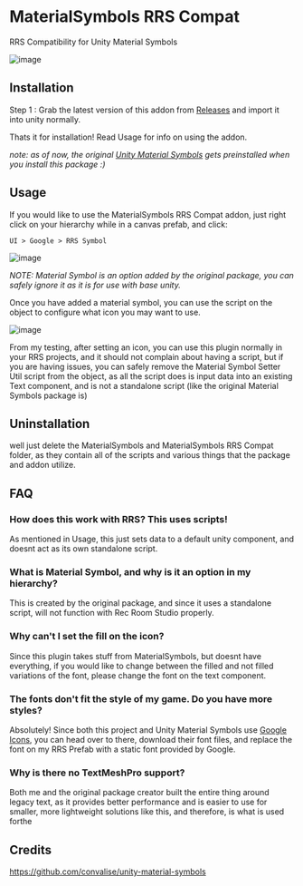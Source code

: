 # MaterialSymbols RRS Compat
RRS Compatibility for Unity Material Symbols

![image](https://github.com/user-attachments/assets/49d84b9a-75d7-43f3-abaa-30e3ce7e3b99)


## Installation

Step 1 :
Grab the latest version of this addon from [Releases](https://github.com/PrimeOnVR/Unity-Material-Symbols-RRS-Compatibility/releases/) and import it into unity normally.

Thats it for installation! Read Usage for info on using the addon.

*note: as of now, the original [Unity Material Symbols](https://github.com/convalise/unity-material-symbols/releases/) gets preinstalled when you install this package :)*

## Usage

If you would like to use the MaterialSymbols RRS Compat addon, just right click on your hierarchy while in a canvas prefab, and click:

`UI > Google > RRS Symbol`

![image](https://github.com/user-attachments/assets/b36f01a7-81fa-4c6f-8bd9-2c1c7daa0d5b)

*NOTE: Material Symbol is an option added by the original package, you can safely ignore it as it is for use with base unity.*

Once you have added a material symbol, you can use the script on the object to configure what icon you may want to use.

![image](https://github.com/user-attachments/assets/6f44c2a2-a7e1-4e88-a3cb-5dd285d0327a)

From my testing, after setting an icon, you can use this plugin normally in your RRS projects, and it should not complain about having a script, but if you are having issues, you can safely remove the Material Symbol Setter Util script from the object, as all the script does is input data into an existing Text component, and is not a standalone script (like the original Material Symbols package is)

## Uninstallation

well just delete the MaterialSymbols and MaterialSymbols RRS Compat folder, as they contain all of the scripts and various things that the package and addon utilize.

## FAQ

### How does this work with RRS? This uses scripts!

As mentioned in Usage, this just sets data to a default unity component, and doesnt act as its own standalone script.

### What is Material Symbol, and why is it an option in my hierarchy?

This is created by the original package, and since it uses a standalone script, will not function with Rec Room Studio properly.

### Why can't I set the fill on the icon?

Since this plugin takes stuff from MaterialSymbols, but doesnt have everything, if you would like to change between the filled and not filled variations of the font, please change the font on the text component.

### The fonts don't fit the style of my game. Do you have more styles?

Absolutely! Since both this project and Unity Material Symbols use [Google Icons](https://fonts.google.com/icons/), you can head over to there, download their font files, and replace the font on my RRS Prefab with a static font provided by Google.

### Why is there no TextMeshPro support?

Both me and the original package creator built the entire thing around legacy text, as it provides better performance and is easier to use for smaller, more lightweight solutions like this, and therefore, is what is used forthe

## Credits

https://github.com/convalise/unity-material-symbols
